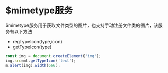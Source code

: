 # $mimetype服务
$mimetype服务用于获取文件类型的图片，也支持手动注册文件类的图片，该服务有以下方法
+ regTypeIcon(type,icon)
+ getTypeIcon(type)

```javascript inject:$mimetype as mt,$modal as m
const img = document.createElement('img');
img.src=mt.getTypeIcon('text');
m.alert(img).width(666);
```